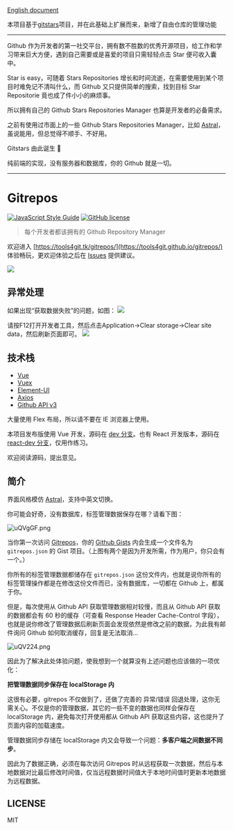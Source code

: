 [English document](https://github.com/tools4git/gitrepos/blob/master/README-en.md)

本项目基于[gitstars](https://github.com/Monin/gitstars/)项目，并在此基础上扩展而来，新增了自由仓库的管理功能

---

Github 作为开发者的第一社交平台，拥有数不胜数的优秀开源项目，给工作和学习带来巨大方便，遇到自己需要或是喜爱的项目只需轻轻点击 Star 便可收入囊中。

Star is easy，可随着 Stars Repositories 增长和时间流逝，在需要使用到某个项目时难免记不清叫什么，而 Github 又只提供简单的搜索，找到目标 Star Repositorie 竟也成了件小小的麻烦事。

所以拥有自己的 Github Stars Repositories Manager 也算是开发者的必备需求。

之前有使用过市面上的一些 Github Stars Repositories Manager，比如 [Astral](https://app.astralapp.com)，虽说能用，但总觉得不顺手、不好用。

Gitstars 由此诞生 🎉

纯前端的实现，没有服务器和数据库，你的 Github 就是一切。

---

# Gitrepos

[![JavaScript Style Guide](https://img.shields.io/badge/code_style-standard-brightgreen.svg)](https://standardjs.com)
[![GitHub license](https://img.shields.io/github/license/tools4git/gitrepos.svg)](https://github.com/tools4git/gitrepos/blob/master/LICENSE)

> 每个开发者都该拥有的 Github Repository Manager

欢迎进入 [https://tools4git.tk/gitrepos/](https://tools4git.github.io/gitrepos/) 体验畅玩，更欢迎体验之后在 [Issues](https://github.com/tools4git/gitrepos/issues) 提供建议。

![](https://cdn.jsdelivr.net/gh/Arronlong/cdn/blogImg/20200627120828.png)

## 异常处理

如果出现“获取数据失败”的问题，如图：
![](https://cdn.jsdelivr.net/gh/Arronlong/cdn/blogImg/20200627121031.png)

请按F12打开开发者工具，然后点击Application->Clear storage->Clear site data，然后刷新页面即可。
![](https://cdn.jsdelivr.net/gh/Arronlong/cdn/blogImg/20200627121136.png)

## 技术栈

- [Vue](https://cn.vuejs.org/)
- [Vuex](https://vuex.vuejs.org/)
- [Element-UI](http://element-cn.eleme.io/2.0/#/zh-CN)
- [Axios](https://github.com/axios/axios)
- [Github API v3](https://developer.github.com/v3/)

大量使用 Flex 布局，所以请不要在 IE 浏览器上使用。

本项目发布版使用 Vue 开发，源码在 [dev 分支](https://github.com/tools4git/gitrepos/tree/dev)。也有 React 开发版本，源码在 [react-dev 分支](https://github.com/tools4git/gitrepos/tree/react-dev)，仅用作练习。

欢迎阅读源码，提出意见。

## 简介

界面风格模仿 [Astral](https://app.astralapp.com)，支持中英文切换。

你可能会好奇，没有数据库，标签管理数据保存在哪？请看下图：

![uQVgGF.png](https://s2.ax1x.com/2019/09/28/uQVgGF.png)

当你第一次访问 [Gitrepos](https://tools4git.tk/gitrepos/)，你的 [Github Gists](https://gist.github.com/) 内会生成一个文件名为 `gitrepos.json` 的 Gist 项目。（上图有两个是因为开发所需，作为用户，你只会有一个。）

你所有的标签管理数据都储存在 `gitrepos.json` 这份文件内，也就是说你所有的标签管理操作都是在修改这份文件而已，没有数据库，一切都在 Github 上，都属于你。

但是，每次使用从 Github API 获取管理数据相对较慢，而且从 Github API 获取的数据都会有 60 秒的缓存（可查看 Response Header Cache-Control 字段），也就是说你修改了管理数据后刷新页面会发现依然是修改之前的数据，为此我有邮件询问 Github 如何取消缓存，回复是无法取消...

![uQV224.png](https://s2.ax1x.com/2019/09/28/uQV224.png)

因此为了解决此处体验问题，使我想到一个就算没有上述问题也应该做的一项优化：

**把管理数据同步保存在 localStorage 内**

这很有必要，gitrepos 不仅做到了，还做了完善的 异常/错误 回退处理，这你无需关心。不仅是你的管理数据，其它的一些不变的数据也同样会保存在 localStorage 内，避免每次打开使用都从 Github API 获取这些内容，这也提升了页面内容的加载速度。

管理数据同步存储在 localStorage 内又会导致一个问题：**多客户端之间数据不同步**。

因此为了数据正确，必须在每次访问 Gitrepos 时从远程获取一次数据，然后与本地数据对比最后修改时间值，仅当远程数据时间值大于本地时间值时更新本地数据为远程数据。

## LICENSE

MIT
